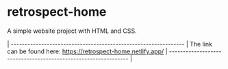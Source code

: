 # retrospect-home
A simple website project with HTML and CSS. 

| --------------------------------------------------------------- |
The link can be found here: https://retrospect-home.netlify.app/
| --------------------------------------------------------------- |
